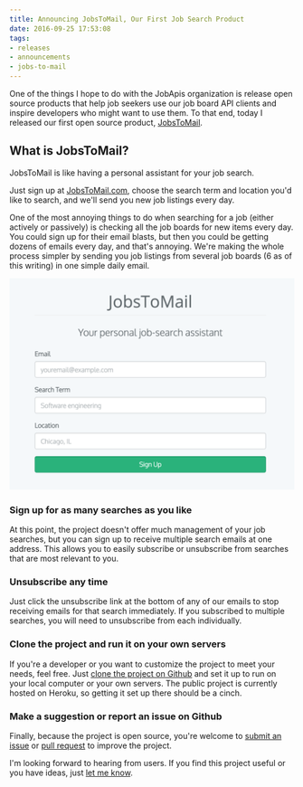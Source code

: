 ```yaml
---
title: Announcing JobsToMail, Our First Job Search Product
date: 2016-09-25 17:53:08
tags: 
- releases 
- announcements
- jobs-to-mail
---
```


One of the things I hope to do with the JobApis organization is release open source products that help job seekers use our job board API clients and inspire developers who might want to use them. To that end, today I released our first open source product, [JobsToMail](http://www.jobstomail.com).

## What is JobsToMail?
JobsToMail is like having a personal assistant for your job search.

Just sign up at [JobsToMail.com](http://www.jobstomail.com/), choose the search term and location you'd like to search, and we'll send you new job listings every day.

One of the most annoying things to do when searching for a job (either actively or passively) is checking all the job boards for new items every day. You could sign up for their email blasts, but then you could be getting dozens of emails every day, and that's annoying. We're making the whole process simpler by sending you job listings from several job boards (6 as of this writing) in one simple daily email.

![jobstomail.com](/images/jobs-to-mail.png)

### Sign up for as many searches as you like
At this point, the project doesn't offer much management of your job searches, but you can sign up to receive multiple search emails at one address. This allows you to easily subscribe or unsubscribe from searches that are most relevant to you.

### Unsubscribe any time
Just click the unsubscribe link at the bottom of any of our emails to stop receiving emails for that search immediately. If you subscribed to multiple searches, you will need to unsubscribe from each individually.

### Clone the project and run it on your own servers
If you're a developer or you want to customize the project to meet your needs, feel free. Just [clone the project on Github](https://github.com/jobapis/jobs-to-mail) and set it up to run on your local computer or your own servers. The public project is currently hosted on Heroku, so getting it set up there should be a cinch.

### Make a suggestion or report an issue on Github
Finally, because the project is open source, you're welcome to [submit an issue](https://github.com/jobapis/jobs-to-mail/issues) or [pull request](https://github.com/jobapis/jobs-to-mail/pulls) to improve the project.

I'm looking forward to hearing from users. If you find this project useful or you have ideas, just [let me know](http://www.jobapis.com/contact/).
